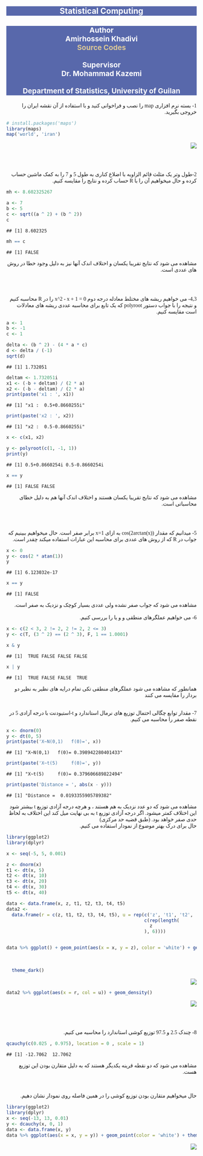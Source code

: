 
<html>

<style>
  
p   {align-text: center; font-family: "XB Niloofar"}
</style>

<body>

</body>

</html>

<html>

<body>

<style>
h2    {background-color:#001A80A6 ; text-align: center ; color:white}
h3    {background-color:#001A80A6 ; text-align: center ; color : white ; font-size:135%}
p     {direction: rtl; font-family: "XB Niloofar"}
</style>

<h2 style={font-family: "XB Niloofar">
Statistical Computing
</h2>

<style>
a:link {
  color: #dcc896;
  background-color: transparent;
  text-decoration: none;
}

a:visited {
  color: #dcc896;
  background-color: transparent;
  text-decoration: none;
}

a:hover {
  color:black ;
  background-color: transparent;
  text-decoration: underline;
}

a:active {
  color: #dcc896;
  background-color: transparent;
  text-decoration: underline;
}
</style>

<h3 style={font-family: "XB Niloofar">
Author <br>
Amirhossein Khadivi <br>
<a href='https://github.com/amirhossein-khadivi/SC/tree/master/1'title='GitHub'>Source Codes</a>
<br><br>
Supervisor <br>
Dr. Mohammad Kazemi <br> <br>
Department of Statistics, University of Guilan
<br>
</h3>

<p>

1- بسته نرم افزاری map را نصب و فراخوانی کنید و با استفاده از آن نقشه
ایران را خروجی بگیرید.

``` r
# install.packages('maps')
library(maps)
map('world', 'iran')
```

![](SC_files/figure-gfm/unnamed-chunk-1-1.png)<!-- -->

<br> <br>

2-طول وتر یک مثلث قائم الزاویه با اضلاع کناری به طول 5 و 7 را به کمک
ماشین حساب کرده و حال میخواهیم آن را با R حساب کرده و نتایج را
مقایسه کنیم.

``` r
mh <- 8.602325267

a <- 7
b <- 5
c <- sqrt((a ^ 2) + (b ^ 2))
c
```

    ## [1] 8.602325

``` r
mh == c
```

    ## [1] FALSE

مشاهده می شود که نتایج تقریبا یکسان و اختلاف اندک آنها نیز به دلیل وجود
خطا در روش های عددی است.

<br> <br>

4,3- می خواهیم ریشه های مختلط معادله درجه دوم x^2 - x + 1 = 0 را در R
محاسبه کنیم و نتیجه را با جواب دستور polyroot که یک تابع برای محاسبه
عددی ریشه های معادلات است مقایسه کنیم.

``` r
a <- 1
b <- -1
c <- 1

delta <- (b ^ 2) - (4 * a * c)
d <- delta / (-1)
sqrt(d)
```

    ## [1] 1.732051

``` r
deltam <- 1.732051i
x1 <- (-b + deltam) / (2 * a)
x2 <- (-b - deltam) / (2 * a)
print(paste('x1 : ', x1))
```

    ## [1] "x1 :  0.5+0.8660255i"

``` r
print(paste('x2 : ', x2))
```

    ## [1] "x2 :  0.5-0.8660255i"

``` r
x <- c(x1, x2)

y <- polyroot(c(1, -1, 1))
print(y)
```

    ## [1] 0.5+0.8660254i 0.5-0.8660254i

``` r
x == y
```

    ## [1] FALSE FALSE

مشاهده می شود که نتایج تقریبا یکسان هستند و اختلاف اندک آنها هم به دلیل
خطای محاسباتی است.

<br> <br>

5- میدانیم که مقدار cos(2arctan(x)) به ازای x=1 برابر صفر است. حال
میخواهیم ببینیم که جواب در R که از روش های عددی برای محاسبه این
عبارات استفاده میکند چقدر است.

``` r
x <- 0
y <- cos(2 * atan(1))
y
```

    ## [1] 6.123032e-17

``` r
x == y
```

    ## [1] FALSE

مشاهده می شود که جواب صفر نشده ولی عددی بسیار کوچک و نزدیک به صفر است.
<br> <br> 6- می خواهیم عملگرهای منطقی و و یا را بررسی کنیم.

``` r
x <- c(2 < 3, 2 != 2, 2 != 2, 2 <= 3)
y <- c(T, (3 ^ 2) == (2 ^ 3), F, 1 == 1.0001)

x & y
```

    ## [1]  TRUE FALSE FALSE FALSE

``` r
x | y
```

    ## [1]  TRUE FALSE FALSE  TRUE

همانطور که مشاهده می شود عملگرهای منطقی تکی تمام درایه های نظیر به نظیر
دو بردار را مقایسه می کنند <br> <br>

7- مقدار توابع چگالی احتمال توزیع های نرمال استاندارد و t-استیودنت با
درجه آزادی 5 در نقطه صفر را محاسبه می کنیم.

``` r
x <- dnorm(0)
y <- dt(0, 5)
print(paste('X~N(0,1)   f(0)=', x))
```

    ## [1] "X~N(0,1)   f(0)= 0.398942280401433"

``` r
print(paste('X~t(5)     f(0)=', y))
```

    ## [1] "X~t(5)     f(0)= 0.379606689822494"

``` r
print(paste('Distance = ', abs(x - y)))
```

    ## [1] "Distance =  0.0193355905789382"

مشاهده می شود که دو عدد نزدیک به هم هستند ، و هرچه درجه آزادی توزیع t
بیشتر شود این اختلاف کمتر میشود. اگر درجه آزادی توزیع t به بی نهایت
میل کند این اختلاف به لحاظ حدی صفر خواهد بود. (طبق قضیه حد مرکزی) <br>
حال برای درک بهتر موضوع از نمودار استفاده می کنیم.

``` r
library(ggplot2)
library(dplyr)

x <- seq(-5, 5, 0.001)

z <- dnorm(x)
t1 <- dt(x, 5)
t2 <- dt(x, 10)
t3 <- dt(x, 20)
t4 <- dt(x, 30)
t5 <- dt(x, 40)

data <- data.frame(x, z, t1, t2, t3, t4, t5)
data2 <-
  data.frame(r = c(z, t1, t2, t3, t4, t5), u = rep(c('z', 't1', 't2', 't3', 't4', 't5'),
                                                   c(rep(length(
                                                     z
                                                   ), 6))))


data %>% ggplot() + geom_point(aes(x = x, y = z), color = 'white') + geom_point(aes(x =
                                                                                      x, y = t1), color =         'pink') + geom_point(aes(x = x, y = t2), color = 'green') + geom_point(aes(x =
                                                                                                                                                                                               x, y = t3), color = 'yellow')       +  geom_point(aes(x = x, y = t4), color =
                                                                                                                                                                                                                                                   'red') + geom_point(aes(x = x, y = t5), color = 'blue') +
  theme_dark()
```

![](SC_files/figure-gfm/unnamed-chunk-7-1.png)<!-- -->

``` r
data2 %>% ggplot(aes(x = r, col = u)) + geom_density()
```

![](SC_files/figure-gfm/unnamed-chunk-7-2.png)<!-- -->

<br> <br>

8- چندک 2.5 و 97.5 توزیع کوشی استاندارد را محاسبه می کنیم.

``` r
qcauchy(c(0.025 , 0.975), location = 0 , scale = 1)
```

    ## [1] -12.7062  12.7062

مشاهده می شود که دو نقطه قرینه یکدیگر هستند که به دلیل متقارن بودن این
توزیع هست.

<br> <br> حال میخواهیم متقارن بودن توزیع کوشی را در همین فاصله روی
نمودار نشان دهیم.

``` r
library(ggplot2)
library(dplyr)
x <- seq(-13, 13, 0.01)
y <- dcauchy(x, 0, 1)
data <- data.frame(x, y)
data %>% ggplot(aes(x = x, y = y)) + geom_point(color = 'white') + theme_dark()
```

![](SC_files/figure-gfm/unnamed-chunk-9-1.png)<!-- -->

</p>

</body>

</html>
